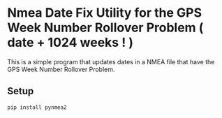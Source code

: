 # Nmea Date Fix Utility for the GPS Week Number Rollover Problem ( date + 1024 weeks ! )
This is a simple program that updates dates in a NMEA file that have the GPS Week Number Rollover Problem.

## Setup
	pip install pynmea2


